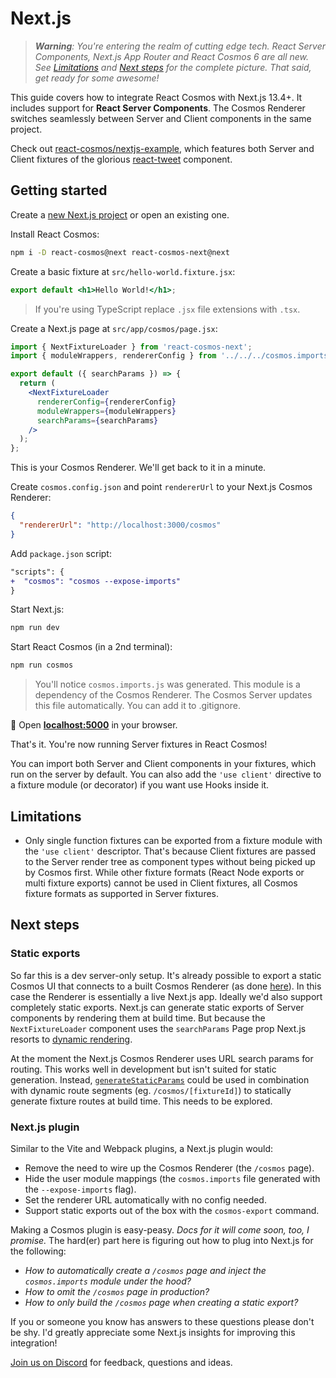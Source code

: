 # Next.js

> _**Warning**: You're entering the realm of cutting edge tech. React Server Components, Next.js App Router and React Cosmos 6 are all new. See [Limitations](#limitations) and [Next steps](#next-steps) for the complete picture. That said, get ready for some awesome!_

This guide covers how to integrate React Cosmos with Next.js 13.4+. It includes support for **React Server Components**. The Cosmos Renderer switches seamlessly between Server and Client components in the same project.

Check out [react-cosmos/nextjs-example](https://github.com/react-cosmos/nextjs-example), which features both Server and Client fixtures of the glorious [react-tweet](https://github.com/vercel-labs/react-tweet) component.

## Getting started

Create a [new Next.js project](https://nextjs.org/docs/getting-started/installation) or open an existing one.

Install React Cosmos:

```bash
npm i -D react-cosmos@next react-cosmos-next@next
```

Create a basic fixture at `src/hello-world.fixture.jsx`:

```jsx
export default <h1>Hello World!</h1>;
```

> If you're using TypeScript replace `.jsx` file extensions with `.tsx`.

Create a Next.js page at `src/app/cosmos/page.jsx`:

```jsx
import { NextFixtureLoader } from 'react-cosmos-next';
import { moduleWrappers, rendererConfig } from '../../../cosmos.imports';

export default ({ searchParams }) => {
  return (
    <NextFixtureLoader
      rendererConfig={rendererConfig}
      moduleWrappers={moduleWrappers}
      searchParams={searchParams}
    />
  );
};
```

This is your Cosmos Renderer. We'll get back to it in a minute.

Create `cosmos.config.json` and point `rendererUrl` to your Next.js Cosmos Renderer:

```json
{
  "rendererUrl": "http://localhost:3000/cosmos"
}
```

Add `package.json` script:

```diff
"scripts": {
+  "cosmos": "cosmos --expose-imports"
}
```

Start Next.js:

```bash
npm run dev
```

Start React Cosmos (in a 2nd terminal):

```bash
npm run cosmos
```

> You'll notice `cosmos.imports.js` was generated. This module is a dependency of the Cosmos Renderer. The Cosmos Server updates this file automatically. You can add it to .gitignore.

🚀 Open **[localhost:5000](http://localhost:5000)** in your browser.

That's it. You're now running Server fixtures in React Cosmos!

You can import both Server and Client components in your fixtures, which run on the server by default. You can also add the `'use client'` directive to a fixture module (or decorator) if you want use Hooks inside it.

## Limitations

- Only single function fixtures can be exported from a fixture module with the `'use client'` descriptor. That's because Client fixtures are passed to the Server render tree as component types without being picked up by Cosmos first. While other fixture formats (React Node exports or multi fixture exports) cannot be used in Client fixtures, all Cosmos fixture formats as supported in Server fixtures.

## Next steps

### Static exports

So far this is a dev server-only setup. It's already possible to export a static Cosmos UI that connects to a built Cosmos Renderer (as done [here](https://cosmos-nextjs.vercel.app)). In this case the Renderer is essentially a live Next.js app. Ideally we'd also support completely static exports. Next.js can generate static exports of Server components by rendering them at build time. But because the `NextFixtureLoader` component uses the `searchParams` Page prop Next.js resorts to [dynamic rendering](https://nextjs.org/docs/app/building-your-application/rendering/static-and-dynamic-rendering#dynamic-rendering).

At the moment the Next.js Cosmos Renderer uses URL search params for routing. This works well in development but isn't suited for static generation. Instead, [`generateStaticParams`](https://nextjs.org/docs/app/api-reference/functions/generate-static-params) could be used in combination with dynamic route segments (eg. `/cosmos/[fixtureId]`) to statically generate fixture routes at build time. This needs to be explored.

### Next.js plugin

Similar to the Vite and Webpack plugins, a Next.js plugin would:

- Remove the need to wire up the Cosmos Renderer (the `/cosmos` page).
- Hide the user module mappings (the `cosmos.imports` file generated with the `--expose-imports` flag).
- Set the renderer URL automatically with no config needed.
- Support static exports out of the box with the `cosmos-export` command.

Making a Cosmos plugin is easy-peasy. _Docs for it will come soon, too, I promise._ The hard(er) part here is figuring out how to plug into Next.js for the following:

- _How to automatically create a `/cosmos` page and inject the `cosmos.imports` module under the hood?_
- _How to omit the `/cosmos` page in production?_
- _How to only build the `/cosmos` page when creating a static export?_

If you or someone you know has answers to these questions please don't be shy. I'd greatly appreciate some Next.js insights for improving this integration!

[Join us on Discord](https://discord.gg/3X95VgfnW5) for feedback, questions and ideas.
